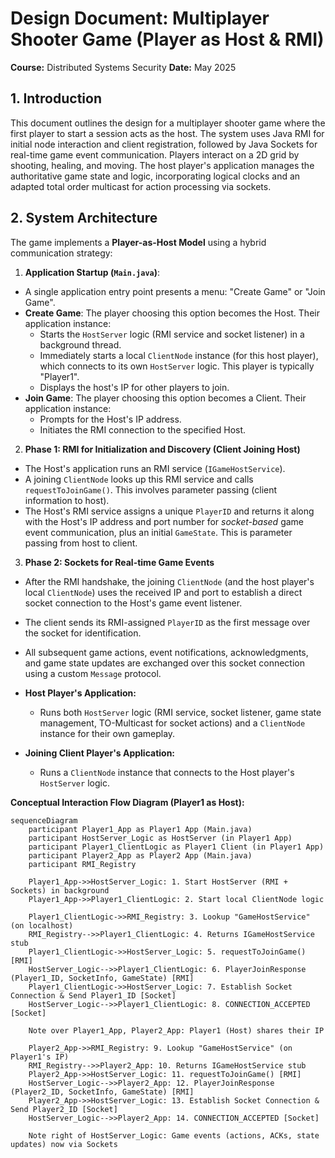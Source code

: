 # Design Document: Multiplayer Shooter Game (Player as Host & RMI)

**Course:** Distributed Systems Security
**Date:** May 2025

## 1. Introduction

This document outlines the design for a multiplayer shooter game where the first player to start a session acts as the host. The system uses Java RMI for initial node interaction and client registration, followed by Java Sockets for real-time game event communication. Players interact on a 2D grid by shooting, healing, and moving. The host player's application manages the authoritative game state and logic, incorporating logical clocks and an adapted total order multicast for action processing via sockets.

## 2. System Architecture

The game implements a **Player-as-Host Model** using a hybrid communication strategy:

1. **Application Startup (`Main.java`)**:

* A single application entry point presents a menu: "Create Game" or "Join Game".
* **Create Game**: The player choosing this option becomes the Host. Their application instance:
  * Starts the `HostServer` logic (RMI service and socket listener) in a background thread.
  * Immediately starts a local `ClientNode` instance (for this host player), which connects to its own `HostServer` logic. This player is typically "Player1".
  * Displays the host's IP for other players to join.
* **Join Game**: The player choosing this option becomes a Client. Their application instance:
  * Prompts for the Host's IP address.
  * Initiates the RMI connection to the specified Host.

2. **Phase 1: RMI for Initialization and Discovery (Client Joining Host)**

* The Host's application runs an RMI service (`IGameHostService`).
* A joining `ClientNode` looks up this RMI service and calls `requestToJoinGame()`. This involves parameter passing (client information to host).
* The Host's RMI service assigns a unique `PlayerID` and returns it along with the Host's IP address and port number for *socket-based* game event communication, plus an initial `GameState`. This is parameter passing from host to client.

3. **Phase 2: Sockets for Real-time Game Events**

* After the RMI handshake, the joining `ClientNode` (and the host player's local `ClientNode`) uses the received IP and port to establish a direct socket connection to the Host's game event listener.
* The client sends its RMI-assigned `PlayerID` as the first message over the socket for identification.
* All subsequent game actions, event notifications, acknowledgments, and game state updates are exchanged over this socket connection using a custom `Message` protocol.
* **Host Player's Application:**

  * Runs both `HostServer` logic (RMI service, socket listener, game state management, TO-Multicast for socket actions) and a `ClientNode` instance for their own gameplay.
* **Joining Client Player's Application:**

  * Runs a `ClientNode` instance that connects to the Host player's `HostServer` logic.

**Conceptual Interaction Flow Diagram (Player1 as Host):**

```mermaid
sequenceDiagram
    participant Player1_App as Player1 App (Main.java)
    participant HostServer_Logic as HostServer (in Player1 App)
    participant Player1_ClientLogic as Player1 Client (in Player1 App)
    participant Player2_App as Player2 App (Main.java)
    participant RMI_Registry

    Player1_App->>HostServer_Logic: 1. Start HostServer (RMI + Sockets) in background
    Player1_App->>Player1_ClientLogic: 2. Start local ClientNode logic
  
    Player1_ClientLogic->>RMI_Registry: 3. Lookup "GameHostService" (on localhost)
    RMI_Registry-->>Player1_ClientLogic: 4. Returns IGameHostService stub
    Player1_ClientLogic->>HostServer_Logic: 5. requestToJoinGame() [RMI]
    HostServer_Logic-->>Player1_ClientLogic: 6. PlayerJoinResponse (Player1_ID, SocketInfo, GameState) [RMI]
    Player1_ClientLogic->>HostServer_Logic: 7. Establish Socket Connection & Send Player1_ID [Socket]
    HostServer_Logic-->>Player1_ClientLogic: 8. CONNECTION_ACCEPTED [Socket]

    Note over Player1_App, Player2_App: Player1 (Host) shares their IP

    Player2_App->>RMI_Registry: 9. Lookup "GameHostService" (on Player1's IP)
    RMI_Registry-->>Player2_App: 10. Returns IGameHostService stub
    Player2_App->>HostServer_Logic: 11. requestToJoinGame() [RMI]
    HostServer_Logic-->>Player2_App: 12. PlayerJoinResponse (Player2_ID, SocketInfo, GameState) [RMI]
    Player2_App->>HostServer_Logic: 13. Establish Socket Connection & Send Player2_ID [Socket]
    HostServer_Logic-->>Player2_App: 14. CONNECTION_ACCEPTED [Socket]

    Note right of HostServer_Logic: Game events (actions, ACKs, state updates) now via Sockets
```
